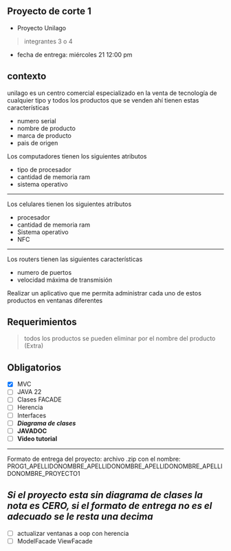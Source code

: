 

## Proyecto de corte 1
* Proyecto Unilago
> integrantes 3 o 4 
* fecha de entrega: miércoles 21 12:00 pm
## contexto
unilago es un centro comercial especializado en la venta de tecnología de cualquier tipo y todos los productos que se venden ahí tienen estas características 
* numero serial 
* nombre de producto 
* marca de producto 
* pais de origen 

Los computadores tienen los siguientes atributos 
* tipo de procesador 
* cantidad de memoria ram
* sistema operativo 
-----------------
Los celulares tienen los siguientes atributos
* procesador
* cantidad de memoria ram 
* Sistema operativo 
* NFC 
----------------------
Los routers tienen las siguientes características 
* numero de puertos 
* velocidad máxima de transmisión 

Realizar un aplicativo que me permita administrar cada uno de estos productos en ventanas diferentes

## Requerimientos 
> todos los productos se pueden eliminar por el nombre del producto (Extra)
## Obligatorios

 - [x] MVC
 - [ ] JAVA 22
 - [ ] Clases FACADE
 - [ ] Herencia
 - [ ] Interfaces
 - [ ] ***Diagrama de clases***
 - [ ] **JAVADOC**
 - [ ] **Video tutorial**
-----------------------------------------------------------------
Formato de entrega del proyecto: archivo .zip con el nombre: PROG1_APELLIDONOMBRE_APELLIDONOMBRE_APELLIDONOMBRE_APELLIDONOMBRE_PROYECTO1

## *Si el proyecto esta sin diagrama de clases la nota es CERO, si el formato de entrega no es el adecuado se le resta una decima*


- [ ] actualizar ventanas a oop con herencia
- [ ] ModelFacade ViewFacade
